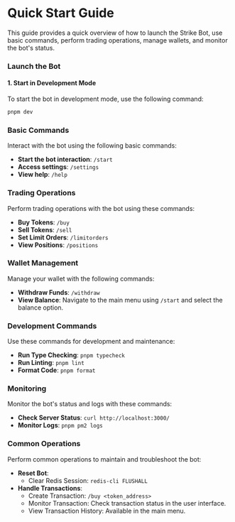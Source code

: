 # Quick Start Guide

This guide provides a quick overview of how to launch the Strike Bot, use basic commands, perform trading operations, manage wallets, and monitor the bot's status.

### Launch the Bot

#### 1. Start in Development Mode

To start the bot in development mode, use the following command:

```bash
pnpm dev
```

### Basic Commands

Interact with the bot using the following basic commands:

* **Start the bot interaction**: `/start`
* **Access settings**: `/settings`
* **View help**: `/help`

### Trading Operations

Perform trading operations with the bot using these commands:

* **Buy Tokens**: `/buy`
* **Sell Tokens**: `/sell`
* **Set Limit Orders**: `/limitorders`
* **View Positions**: `/positions`

### Wallet Management

Manage your wallet with the following commands:

* **Withdraw Funds**: `/withdraw`
* **View Balance**: Navigate to the main menu using `/start` and select the balance option.

### Development Commands

Use these commands for development and maintenance:

* **Run Type Checking**: `pnpm typecheck`
* **Run Linting**: `pnpm lint`
* **Format Code**: `pnpm format`

### Monitoring

Monitor the bot's status and logs with these commands:

* **Check Server Status**: `curl http://localhost:3000/`
* **Monitor Logs**: `pnpm pm2 logs`

### Common Operations

Perform common operations to maintain and troubleshoot the bot:

* **Reset Bot**:
  * Clear Redis Session: `redis-cli FLUSHALL`
* **Handle Transactions**:
  * Create Transaction: `/buy <token_address>`
  * Monitor Transaction: Check transaction status in the user interface.
  * View Transaction History: Available in the main menu.

